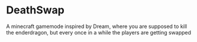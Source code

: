 # DeathSwap

A minecraft gamemode inspired by Dream, where you are supposed to kill the enderdragon, but every once in a while the players are getting swapped
